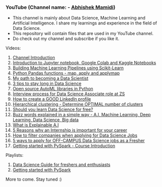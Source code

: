 ### YouTube (Channel name: - [Abhishek Mamidi](https://www.youtube.com/channel/UCr2uD7VzAGWjWG3BK8w_6jA))
- This channel is mainly about Data Science, Machine Learning and Artificial Intelligence. I share my learnings and experience in the field of Data Science.
- This repository will contain files that are used in my YouTube channel.
- Do check out my channel and subscribe if you like it.

Videos:
1. [Channel Introduction](https://www.youtube.com/watch?v=a32IMlf1kio)
2. [Introduction to Jupyter notebook, Google Colab and Kaggle Notebooks](https://www.youtube.com/watch?v=7cCfFSTkDrs)
3. [Building Machine Learning Pipelines using Scikit-Learn](https://www.youtube.com/watch?v=0UprEIU3i7o)
4. [Python Pandas functions - map, apply and applymap](https://www.youtube.com/watch?v=G5GVEmfi1F8)
5. [My path to becoming a Data Scientist](https://www.youtube.com/watch?v=JaXTKz2kezQ)
6. [3 tips to stay long in Data Science](https://www.youtube.com/watch?v=HszJ6qcVhAg)
7. [Open source AutoML libraries in Python](https://www.youtube.com/watch?v=GqbFTj03rqI&t=3s)
8. [Interview process for Data Science Associate role at ZS](https://www.youtube.com/watch?v=hvZCw9WAlSA)
9. [How to create a GOOD LinkedIn profile](https://www.youtube.com/watch?v=kuosehYYTls)
10. [Hierarchical clustering - Determine OPTIMAL number of clusters](https://www.youtube.com/watch?v=4DInt3H2UNE)
11. [Should you learn Data Science for free?](https://www.youtube.com/watch?v=K2jixcA0maA)
12. [Buzz words explained in a simple way - A.I, Machine Learning, Deep Learning, Data Science, Big data](https://www.youtube.com/watch?v=heTQ45FGTSo)
13. [What is Explainable A.I](https://www.youtube.com/watch?v=YRF2qvLSPq0)
14. [5 Reasons why an Internship is important for your career](https://www.youtube.com/watch?v=uhOktFNeHnE)
15. [How to filter companies when applying for Data Science Jobs](https://www.youtube.com/watch?v=zvdwo2KCAHE)
16. [5 ways to apply for OFF-CAMPUS Data Science jobs as a Fresher](https://www.youtube.com/watch?v=Bf7GifiYLx4&t=2s)
17. [Getting started with PySpark - Course Introduction](https://www.youtube.com/watch?v=2NrWSL_qh3A&t=21s)

Playlists:
1. [Data Science Guide for freshers and enthusiasts](https://www.youtube.com/watch?v=JaXTKz2kezQ&list=PLX-qVd8z5JGc0ntwNB-_npdTvDECCgIuE)
2. [Getting started with PySpark](https://www.youtube.com/playlist?list=PLX-qVd8z5JGeolxBVY4APHUnkbFEHJqu5)

More to come. Stay tuned :)
